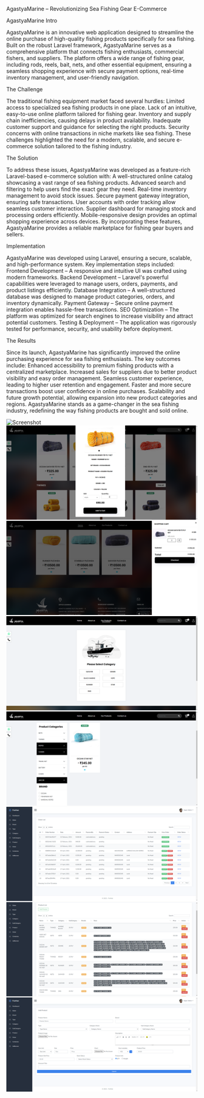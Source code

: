 AgastyaMarine – Revolutionizing Sea Fishing Gear E-Commerce

AgastyaMarine Intro

AgastyaMarine is an innovative web application designed to streamline the online purchase of high-quality fishing products specifically for sea fishing. Built on the robust Laravel framework, AgastyaMarine serves as a comprehensive platform that connects fishing enthusiasts, commercial fishers, and suppliers. The platform offers a wide range of fishing gear, including rods, reels, bait, nets, and other essential equipment, ensuring a seamless shopping experience with secure payment options, real-time inventory management, and user-friendly navigation.

The Challenge

The traditional fishing equipment market faced several hurdles:
Limited access to specialized sea fishing products in one place.
Lack of an intuitive, easy-to-use online platform tailored for fishing gear.
Inventory and supply chain inefficiencies, causing delays in product availability.
Inadequate customer support and guidance for selecting the right products.
Security concerns with online transactions in niche markets like sea fishing.
These challenges highlighted the need for a modern, scalable, and secure e-commerce solution tailored to the fishing industry.

The Solution

To address these issues, AgastyaMarine was developed as a feature-rich Laravel-based e-commerce solution with:
A well-structured online catalog showcasing a vast range of sea fishing products.
Advanced search and filtering to help users find the exact gear they need.
Real-time inventory management to avoid stock issues.
Secure payment gateway integration, ensuring safe transactions.
User accounts with order tracking allow seamless customer interaction.
Supplier dashboard for managing stock and processing orders efficiently.
Mobile-responsive design provides an optimal shopping experience across devices.
By incorporating these features, AgastyaMarine provides a reliable marketplace for fishing gear buyers and sellers.

Implementation

AgastyaMarine was developed using Laravel, ensuring a secure, scalable, and high-performance system. Key implementation steps included:
Frontend Development – A responsive and intuitive UI was crafted using modern frameworks.
Backend Development – Laravel's powerful capabilities were leveraged to manage users, orders, payments, and product listings efficiently.
Database Integration – A well-structured database was designed to manage product categories, orders, and inventory dynamically.
Payment Gateway – Secure online payment integration enables hassle-free transactions.
SEO Optimization – The platform was optimized for search engines to increase visibility and attract potential customers.
Testing & Deployment – The application was rigorously tested for performance, security, and usability before deployment.


The Results

Since its launch, AgastyaMarine has significantly improved the online purchasing experience for sea fishing enthusiasts. The key outcomes include:
Enhanced accessibility to premium fishing products with a centralized marketplace.
Increased sales for suppliers due to better product visibility and easy order management.
Seamless customer experience, leading to higher user retention and engagement.
Faster and more secure transactions boost user confidence in online purchases.
Scalability and future growth potential, allowing expansion into new product categories and regions.
AgastyaMarine stands as a game-changer in the sea fishing industry, redefining the way fishing products are bought and sold online.


![Screenshot](https://github.com/jatinraiyani/fishnet/blob/main/Fishnet%20ss/AgastyaMarine-Home-02-17-2025_03_20_PM.png)
![Screenshot](https://github.com/jatinraiyani/fishnet/blob/main/Fishnet%20ss/AgastyaMarine-Home-02-17-2025_03_22_PM.png)
![Screenshot](https://github.com/jatinraiyani/fishnet/blob/main/Fishnet%20ss/AgastyaMarine-Home-02-17-2025_03_23_PM.png)
![Screenshot](https://github.com/jatinraiyani/fishnet/blob/main/Fishnet%20ss/AgastyaMarine-Home-02-17-2025_03_24_PM.png)
![Screenshot](https://github.com/jatinraiyani/fishnet/blob/main/Fishnet%20ss/AgastyaMarine-Product-Detail-02-17-2025_03_21_PM.png)
![Screenshot](https://github.com/jatinraiyani/fishnet/blob/main/Fishnet%20ss/FishNet-Order-02-17-2025_03_26_PM.png)
![Screenshot](https://github.com/jatinraiyani/fishnet/blob/main/Fishnet%20ss/FishNet-Product-02-17-2025_03_25_PM.png)
![Screenshot](https://github.com/jatinraiyani/fishnet/blob/main/Fishnet%20ss/FishNet-Product-02-17-2025_03_26_PM.png)
